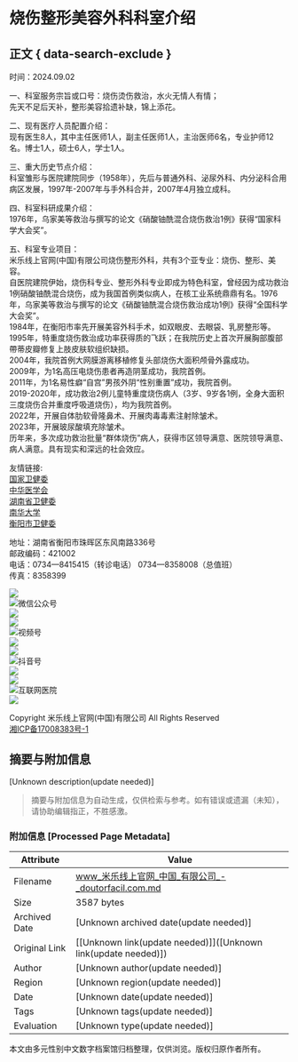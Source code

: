 # 烧伤整形美容外科科室介绍

## 正文 { data-search-exclude }


时间：2024.09.02

一、科室服务宗旨或口号：烧伤烫伤救治，水火无情人有情；  
先天不足后天补，整形美容拾遗补缺，锦上添花。

二、现有医疗人员配置介绍：  
现有医生8人，其中主任医师1人，副主任医师1人，主治医师6名，专业护师12名。博士1人，硕士6人，学士1人。

三、重大历史节点介绍：  
科室雏形与医院建院同步（1958年），先后与普通外科、泌尿外科、内分泌科合用病区发展，1997年-2007年与手外科合并，2007年4月独立成科。

四、科室科研成果介绍：  
1976年，乌家美等救治与撰写的论文《硝酸铀酰混合烧伤救治1例》获得“国家科学大会奖”。

五、科室专业项目：  
米乐线上官网(中国)有限公司烧伤整形外科，共有3个亚专业：烧伤、整形、美容。  
自医院建院伊始，烧伤科专业、整形外科专业即成为特色科室，曾经因为成功救治1例硝酸铀酰混合烧伤，成为我国首例类似病人，在核工业系统鼎鼎有名。1976年，乌家美等救治与撰写的论文《硝酸铀酰混合烧伤救治成功1例》获得“全国科学大会奖”。  
1984年，在衡阳市率先开展美容外科手术，如双眼皮、去眼袋、乳房整形等。  
1995年，特重度烧伤救治成功率获得质的飞跃；在我院历史上首次开展胸部腹部帶蒂皮瓣修复上肢皮肤软组织缺损。  
2004年，我院首例大网膜游离移植修复头部烧伤大面积颅骨外露成功。  
2009年，为1名高压电烧伤患者再造阴茎成功，我院首例。  
2011年，为1名易性癖“自宫”男孩外阴“性别重置”成功，我院首例。  
2019-2020年，成功救治2例儿童特重度烧伤病人（3岁、9岁各1例，全身大面积三度烧伤合并重度呼吸道烧伤），均为我院首例。  
2022年，开展自体肋软骨隆鼻术、开展肉毒毒素注射除皱术。  
2023年，开展玻尿酸填充除皱术。  
历年来，多次成功救治批量“群体烧伤”病人，获得市区领导满意、医院领导满意、病人满意。具有现实和深远的社会效应。

友情链接:  
[国家卫健委](http://www.nhc.gov.cn/)  
[中华医学会](https://www.cma.org.cn/?c=0)  
[湖南省卫健委](https://wjw.hunan.gov.cn/)  
[南华大学](http://www.usc.edu.cn/)  
[衡阳市卫健委](https://www.hengyang.gov.cn/hyswjw/)

地址：湖南省衡阳市珠晖区东风南路336号  
邮政编码：421002  
电话：0734—8415415（转诊电话） 0734—8358008（总值班）  
传真：8358399  

![](/Public/static/themes/image/lyj/icon3_1.png)  
![](/Public/static/themes/image/lyj/icon2.png)微信公众号  
![](/Uploads/Picture/2024/09/10/s66dfe0fe14bf0.png)  
![](/Public/static/themes/image/lyj/icon3_2.png)  
![](/Public/static/themes/image/lyj/icon2.png)视频号  
![](/Uploads/Picture/2024/09/10/s66dfe13648166.png)  
![](/Public/static/themes/image/lyj/icon3_3.png)  
![](/Public/static/themes/image/lyj/icon2.png)抖音号  
![](/Uploads/Picture/2024/09/10/s66dfe82870676.jpg)  
![](/Public/static/themes/image/lyj/icon3_4.png)  
![](/Public/static/themes/image/lyj/icon2.png)互联网医院  
![](/Uploads/Picture/2024/09/10/s66e046a341ed9.png)  

Copyright 米乐线上官网(中国)有限公司 All Rights Reserved  
[湘ICP备17008383号-1](http://beian.miit.gov.cn/)  
<!-- tcd_original_link https://www.doutorfacil.com/wanboguanwangmanbetx/gzb/notice/notice_g7yU_345/1420.html?_isa=1 -->


## 摘要与附加信息

<!-- tcd_abstract -->
[Unknown description(update needed)]
<!-- tcd_abstract_end -->

> 摘要与附加信息为自动生成，仅供检索与参考。如有错误或遗漏（未知），请协助编辑指正，不胜感激。

### 附加信息 [Processed Page Metadata]

| Attribute       | Value                                  |
|-----------------|----------------------------------------|
| Filename        | www_米乐线上官网_中国_有限公司_-_doutorfacil.com.md                             |
| Size            | 3587 bytes                           |
| Archived Date   | [Unknown archived date(update needed)]                             |
| Original Link   | [[Unknown link(update needed)]]([Unknown link(update needed)])                       |
| Author          | [Unknown author(update needed)]                               |
| Region          | [Unknown region(update needed)]                               |
| Date            | [Unknown date(update needed)]                                 |
| Tags            | [Unknown tags(update needed)]                                 |
| Evaluation            | [Unknown type(update needed)]                                 |
<!-- tcd_table_end -->

本文由多元性别中文数字档案馆归档整理，仅供浏览。版权归原作者所有。

